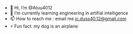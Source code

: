 - 👋 Hi, I’m @Atuu4012
- 🌱 I’m currently learning engineering in artifial intelligence
- 📫 How to reach me : email me jc.duss40.12@gmail.com
- ⚡ Fun fact: my dog is an airplane

<!---
Atuu4012/Atuu4012 is a ✨ special ✨ repository because its `README.md` (this file) appears on your GitHub profile.
You can click the Preview link to take a look at your changes.
--->
